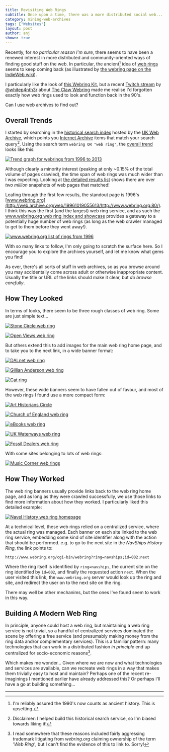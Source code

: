 ```yaml
---
title: Revisiting Web Rings
subtitle: Once upon a time, there was a more distributed social web...
category: mining-web-archives
tags: ["Websites"]
layout: post
author: anj
shown: true
---
```


Recently, for _no particular reason I'm sure_, there seems to have been a renewed interest in more distributed and community-oriented ways of finding good stuff on the web. In particular, the ancient[^1] idea of [web rings](https://en.wikipedia.org/wiki/Webring) seems to keep coming back (as illustrated by [the webring page on the IndieWeb wiki](https://indieweb.org/webring)). 

I particularly like the look of [this Webring Kit](https://mxb.dev/blog/webring-kit/), but a recent [Twitch stream](https://www.twitch.tv/whitep4nth3r) by [@whitep4nth3r](https://indieweb.social/@whitep4nth3r) about [The Claw Webring](https://github.com/whitep4nth3r/the-claw-webring) made me realise I'd forgotten exactly how web rings used to look and function back in the 90's.

Can I use web archives to find out?

<!--break-->

## Overall Trends

I started by searching in the [historical search index](https://www.webarchive.org.uk/shine) hosted by the [UK Web Archive](https://www.webarchive.org.uk/), which points you [Internet Archive](http://web.archive.org) items that match your search query[^2]. Using the search term `webring OR "web ring"`, the [overall trend](https://www.webarchive.org.uk/shine/graph?query=webring+OR+%22web+ring%22&year_start=1996&year_end=2013&action=update) looks like this:

[![Trend graph for webrings from 1996 to 2013](/blog/images/2022-12-17-remembering-web-rings/webring-shine-trend.png)](https://www.webarchive.org.uk/shine/graph?query=webring+OR+%22web+ring%22&year_start=1996&year_end=2013&action=update)

Although clearly a minority interest (peaking at only ~0.15% of the total volume of pages crawled), the time span of web rings was much wider than I was expecting.  Looking at [the detailed results list](https://www.webarchive.org.uk/shine/search?query=webring+OR+%22web+ring%22&tab=results&action=search&facet.in.content_type_norm=%22html%22) shows there are over _two million_ snapshots of web pages that matched!

Leafing through the first few results, the standout page is 1996's [www.webring.org](http://web.archive.org/web/19961019055613/http://www.webring.org:80/). I think this was the first (and the largest) web ring service, and as such the [www.webring.org web ring index and showcase](http://web.archive.org/web/19961019060929/http://www.webring.org/rings.html) provides a gateway to a potentially huge number of web rings (as long as the web crawler managed to get to them before they went away!).

[![www.webring.org list of rings from 1996](/blog/images/2022-12-17-remembering-web-rings/1996-www.webring.org-rings.png)](http://web.archive.org/web/19961019060929/http://www.webring.org/rings.html)

With so many links to follow, I'm only going to scratch the surface here. So I encourage you to explore the archives yourself, and let me know what gems you find!

<div class="row">
  <div class="alert alert-warning col-md-10 col-md-offset-1 text-center" role="alert">
    As ever, there's all sorts of stuff in web archives, so as you browse around you may accidentally come across adult or otherwise inappropriate content. <br/>Usually the title or URL of the links should make it clear, but <i>do browse carefully</i>.
  </div>
</div>

## How They Looked

In terms of looks, there seem to be three rough classes of web ring.  Some are just simple text...

[![Stone Circle web ring](/blog/images/2022-12-17-remembering-web-rings/stone-circle-webring.png)](http://web.archive.org/web/20050206151413/http://www.ancient-stones.co.uk/borders/031/034/details.htm)

[![Open Views web ring](/blog/images/2022-12-17-remembering-web-rings/openviews-webrings.png)](http://web.archive.org/web/20040101001119/http://www.openviews.org.uk:80/#webrings)


But others extend this to add images for the main web ring home page, and to take you to the next link, in a wide banner format:

[![DALnet web ring](/blog/images/2022-12-17-remembering-web-rings/dalnet-webring.png)](http://web.archive.org/web/19961112175309/http://www.nwnet.co.uk:80/British/)

[![Gillian Anderson web ring](/blog/images/2022-12-17-remembering-web-rings/gillian-anderson-webring.png)](http://web.archive.org/web/19970209111906/http://www.pstewart.demon.co.uk/ga/ga.htm)

[![Cat ring](/blog/images/2022-12-17-remembering-web-rings/cat-ring-webring.png)](http://web.archive.org/web/19961219043238/http://www.lowdon.demon.co.uk:80/)

However, these wide banners seem to have fallen out of favour, and most of the web rings I found use a more compact form:

[![Art Historians Circle](/blog/images/2022-12-17-remembering-web-rings/art-historians-circle.png)](http://web.archive.org/web/20010223221126/http://nouveaunet.com/arthistory/step1.htm)

[![Church of England web ring](/blog/images/2022-12-17-remembering-web-rings/coe-webring.png)](http://web.archive.org/web/20010103174600/http://www.christchurchclifton.org.uk/links.htm)

[![eBooks web ring](/blog/images/2022-12-17-remembering-web-rings/ebooks-webring.png)](http://web.archive.org/web/20120101010753/http://www.treasurebook1.co.uk:80/contact_us.php)

[![UK Waterways web ring](/blog/images/2022-12-17-remembering-web-rings/uk-waterways-webring.png)](http://web.archive.org/web/20120101002904/http://www.coobeastie.co.uk:80/ranking/index.php?id=47)

[![Fossil Dealers web ring](/blog/images/2022-12-17-remembering-web-rings/fossil-dealers-webring.png)](http://web.archive.org/web/20040101000004/http://www.thedugoutrockshop.co.uk:80/prod53.htm)

With some sites belonging to lots of web rings:

[![Music Corner web rings](/blog/images/2022-12-17-remembering-web-rings/musiccorner-webrings.png)](http://web.archive.org/web/20040101000738/http://www.musiccorner.co.uk:80/web_rings.html)

<h2>How They Worked</h2>

The web ring banners usually provide links back to the web ring home page, and as long as they were crawled successfully, we use those links to find more information about how they worked. I particularly liked this detailed example:

[![Navel History web ring homepage](/blog/images/2022-12-17-remembering-web-rings/navel-history-webring-homepage.png)](http://web.archive.org/web/20001121131800/http://www.navships.org/)

At a technical level, these web rings relied on a centralized service, where the actual ring was managed. Each banner on each site linked to the web ring service, embedding some kind of site identifier along with the action that should be performed.  e.g. to go to the next site in the _NavShips History Ring_, the link points to:

    http://www.webring.org/cgi-bin/webring?ring=navships;id=002;next

Where the ring itself is identified by `ring=navships`, the current site on the ring identified by `id=002`, and finally the requested action `next`. When the user visited this link, the `www.webring.org` server would look up the ring and site, and redirect the user on to the next site on the ring.

There may well be other mechanims, but the ones I've found seem to work in this way.

## Building A Modern Web Ring

In principle, anyone could host a web ring, but maintaining a web ring service is not trivial, so a handful of centralized services dominated the scene by offering a free service (and presumably making money from the ring data and/or complementary services). This is a familiar pattern: many technologies that can work in a distributed fashion _in principle_ end up centralized for socio-economic reasons[^3].

Which makes me wonder... Given where we are now and what technologies and services are available, can we recreate web rings in a way that makes them trivially easy to host and maintain?  Perhaps one of the recent re-imaginings I mentioned earlier have already addressed this? Or perhaps I'll have a go at building something...

---

[^1]: I'm reliably assured the 1990's now counts as ancient history. This is upsetting.
[^2]: Disclaimer: I helped build this historical search service, so I'm biased towards liking it!
[^3]: I read somewhere that these reasons included fairly aggressing trademark litigating from _webring.org_ claiming ownership of the term _'Web Ring'_, but I can't find the evidence of this to link to. Sorry!